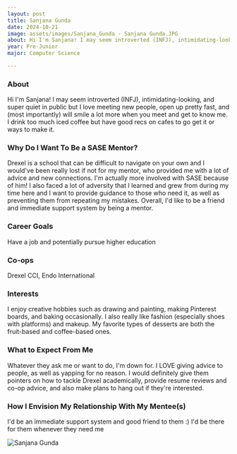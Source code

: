 ```yaml
---
layout: post
title: Sanjana Gunda 
date: 2024-10-21
image: assets/images/Sanjana_Gunda - Sanjana Gunda.JPG
about: Hi I'm Sanjana! I may seem introverted (INFJ), intimidating-looking, and super quiet in public but I love meeting new people, open up pretty fast, and (most importantly) will smile a lot more when you meet and get to know me. I drink too much iced coffee but have good recs on cafes to go get it or ways to make it. 
year: Pre-Junior
major: Computer Science

---
```


### About

Hi I'm Sanjana! I may seem introverted (INFJ), intimidating-looking, and super quiet in public but I love meeting new people, open up pretty fast, and (most importantly) will smile a lot more when you meet and get to know me. I drink too much iced coffee but have good recs on cafes to go get it or ways to make it. 

### Why Do I Want To Be a SASE Mentor?

Drexel is a school that can be difficult to navigate on your own and I would've been really lost if not for my mentor, who provided me with a lot of advice and new connections. I'm actually more involved with SASE because of him! I also faced a lot of adversity that I learned and grew from during my time here and I want to provide guidance to those who need it, as well as preventing them from repeating my mistakes. Overall, I'd like to be a friend and immediate support system by being a mentor.

### Career Goals

Have a job and potentially pursue higher education

### Co-ops

Drexel CCI, Endo International

### Interests

I enjoy creative hobbies such as drawing and painting, making Pinterest boards, and baking occasionally. I also really like fashion (especially shoes with platforms) and makeup. My favorite types of desserts are both the fruit-based and coffee-based ones. 

### What to Expect From Me

Whatever they ask me or want to do, I'm down for. I LOVE giving advice to people, as well as yapping for no reason. I would definitely give them pointers on how to tackle Drexel academically, provide resume reviews and co-op advice, and also make plans to hang out if they're interested. 

### How I Envision My Relationship With My Mentee(s) 

I'd be an immediate support system and good friend to them :) I'd be there for them whenever they need me 

<div class="text-center my-5">
    <img src="https://sase-drexel.github.io/mentorship-2024/assets/images/Sanjana_Gunda - Sanjana Gunda.JPG" alt="Sanjana Gunda" class="rounded post-img" />
</div>

